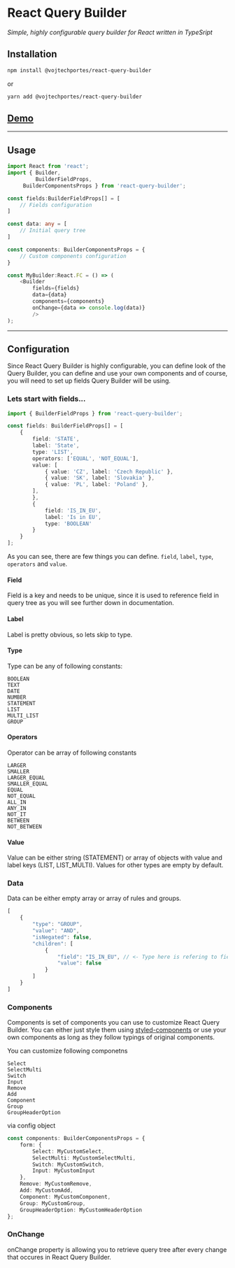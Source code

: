 # React Query Builder

*Simple, highly configurable query builder for React written in TypeSript*

## Installation

```bash
npm install @vojtechportes/react-query-builder
```
or
```bash
yarn add @vojtechportes/react-query-builder
```

## [Demo](https://react-query-builder-demo.herokuapp.com/)

------------

## Usage

```typescript
import React from 'react';
import { Builder, 
         BuilderFieldProps,
	 BuilderComponentsProps } from 'react-query-builder';

const fields:BuilderFieldProps[] = [
    // Fields configuration
]

const data: any = [
    // Initial query tree
]

const components: BuilderComponentsProps = {
    // Custom components configuration
}

const MyBuilder:React.FC = () => (
    <Builder
        fields={fields}
        data={data}
        components={components}
        onChange={data => console.log(data)}
        />
);
```

------------

## Configuration

Since React Query Builder is highly configurable, you can define look of the Query Builder, you can define and use your own components and of course, you will need to set up fields Query Builder will be using. 

### Lets start with fields...

```typescript
import { BuilderFieldProps } from 'react-query-builder';

const fields: BuilderFieldProps[] = [
    {
        field: 'STATE',
        label: 'State',
        type: 'LIST',
        operators: ['EQUAL', 'NOT_EQUAL'],
        value: [
            { value: 'CZ', label: 'Czech Republic' },
            { value: 'SK', label: 'Slovakia' },
            { value: 'PL', label: 'Poland' },
        ],
        },
        {
            field: 'IS_IN_EU',
            label: 'Is in EU',
            type: 'BOOLEAN'
        }
    }
];
```

As you can see, there are few things you can define. `field`, `label`, `type`, `operators` and `value`.

#### Field
Field is a key and needs to be unique, since it is used to reference field in query tree as you will see further down in documentation.

#### Label
Label is pretty obvious, so lets skip to type.

#### Type
Type can be any of following constants:

```
BOOLEAN
TEXT
DATE
NUMBER
STATEMENT
LIST
MULTI_LIST
GROUP
```

#### Operators
Operator can be array of following constants

```
LARGER
SMALLER
LARGER_EQUAL
SMALLER_EQUAL
EQUAL
NOT_EQUAL
ALL_IN
ANY_IN
NOT_IT
BETWEEN
NOT_BETWEEN
```

#### Value
Value can be either string (STATEMENT) or array of objects with value and label keys (LIST, LIST_MULTI). Values for other types are empty by default.

### Data

Data can be either empty array or array of rules and groups.

```Typescript
[
    {
        "type": "GROUP",
        "value": "AND",
        "isNegated": false,
        "children": [
            {
                "field": "IS_IN_EU", // <- Type here is refering to field property in fields configuration
                "value": false
            }
        ]
    }
]
```

### Components
Components is set of components you can use to customize React Query Builder. You can either just style them using [styled-components](https://www.styled-components.com/ "styled-components") or use your own components as long as they follow typings of original components.

You can customize following componetns

```
Select
SelectMulti
Switch
Input
Remove
Add
Component
Group
GroupHeaderOption
```

via config object

```typescript
const components: BuilderComponentsProps = {
    form: {
        Select: MyCustomSelect,
        SelectMulti: MyCustomSelectMulti,
        Switch: MyCustomSwitch,
        Input: MyCustomInput
    },
    Remove: MyCustomRemove,
    Add: MyCustomAdd,
    Component: MyCustomComponent,
    Group: MyCustomGroup,
    GroupHeaderOption: MyCustomHeaderOption
};
```

### OnChange

onChange property is allowing you to retrieve query tree after every change that occures in React Query Builder.
